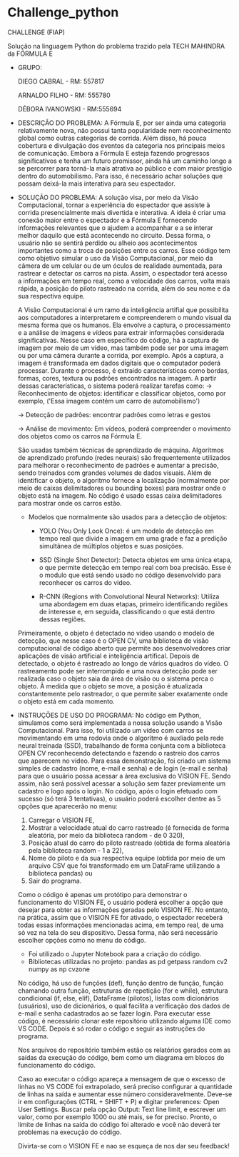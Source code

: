 # Challenge_python
 CHALLENGE (FIAP) 

Solução na linguagem Python do problema trazido pela TECH MAHINDRA da FÓRMULA E 

- GRUPO: 

    DIEGO CABRAL - RM: 557817

    ARNALDO FILHO - RM: 555780

    DÉBORA IVANOWSKI - RM:555694 

- DESCRIÇÃO DO PROBLEMA:
    A Fórmula E, por ser ainda uma categoria relativamente nova, não possui tanta popularidade nem reconhecimento global como outras categorias de corrida. Além disso, há pouca cobertura e divulgação dos eventos da categoria nos principais meios de comunicação. Embora a Fórmula E esteja fazendo progressos significativos e tenha um futuro promissor, ainda há um caminho longo a se percorrer para torná-la mais atrativa ao público e com maior prestígio dentro do automobilismo. Para isso, é necessário achar soluções que possam deixá-la mais interativa para seu espectador.

- SOLUÇÃO DO PROBLEMA:
    A solução visa, por meio da Visão Computacional, tornar a experiência do espectador que assiste à corrida presencialmente mais divertida e interativa. A ideia é criar uma conexão maior entre o espectador e a Fórmula E fornecendo informações relevantes que o ajudem a acompanhar e a se interar melhor daquilo que está acontecendo no circuito. Dessa forma, o usuário não se sentirá perdido ou alheio aos acontecimentos importantes como a troca de posições entre os carros. Esse código tem como objetivo simular o uso da Visão Computacional, por meio da câmera de um celular ou de um óculos de realidade aumentada, para rastrear e detectar os carros na pista. Assim, o espectador terá acesso a informações em tempo real, como a velocidade dos carros, volta mais rápida, a posição do piloto rastreado na corrida, além do seu nome e da sua respectiva equipe. 

    A Visão Computacional é um ramo da inteligência artifial que possibilita aos computadores a interpretarem e compreenderem o mundo visual da mesma forma que os humanos. Ela envolve a captura, o processamento e a análise de imagens e vídeos para extrair informações considerada significativas. Nesse caso em específico do código, há a captura de imagem por meio de um vídeo, mas também pode ser por uma imagem ou por uma câmera durante a corrida, por exemplo. Após a captura, a imagem é transformada em dados digitais que o computador poderá processar. Durante o processo, é extraído características como bordas, formas, cores, textura ou padrões encontrados na imagem. A partir dessas características, o sistema poderá realizar tarefas como:
    -> Reconhecimento de objetos: identificar e classificar objetos, como por exemplo, ('Essa imagem contém um carro de automobilismo')

    -> Detecção de padrões: encontrar padrões como letras e gestos 

    -> Análise de movimento: Em vídeos, poderá compreender o movimento dos objetos como os carros na Fórmula E. 

    São usadas também técnicas de aprendizado de máquina. Algoritmos de aprendizado profundo (redes neurais) são frequentemente utilizados para melhorar o reconhecimento de padrões e aumentar a precisão, sendo treinados com grandes volumes de dados visuais. Além de identificar o objeto, o algoritmo fornece a localização (normalmente por meio de caixas delimitadores ou bounding boxes) para mostrar onde o objeto está na imagem. No código é usado essas caixa delimitadores para mostrar onde os carros estão. 

    - Modelos que normalmente são usados para a detecção de objetos:

        - YOLO (You Only Look Once): é um modelo de detecção em tempo real que divide a imagem em uma grade e faz a predição simultânea de múltiplos objetos e suas posições.

       -  SSD (Single Shot Detector): Detecta objetos em uma única etapa, o que permite detecção em tempo real com boa precisão. Esse é o modulo que está sendo usado no código desenvolvido para reconhecer os carros do vídeo. 

        - R-CNN (Regions with Convolutional Neural Networks): Utiliza uma abordagem em duas etapas, primeiro identificando regiões de interesse e, em seguida, classificando o que está dentro dessas regiões.
    
    Primeiramente, o objeto é detectado no vídeo usando o modelo de detecção, que nesse caso é o OPEN CV, uma biblioteca de visão computacional de código aberto que permite aos desenvolvedores criar aplicações de visão artificial e inteligência artifical. Depois de detectado, o objeto é rastreado ao longo de vários quadros do vídeo. O rastreamento pode ser interrompido e uma nova detecção pode ser realizada caso o objeto saia da área de visão ou o sistema perca o objeto. À medida que o objeto se move, a posição é atualizada constantemente pelo rastreador, o que permite saber exatamente onde o objeto está em cada momento. 


     

- INSTRUÇÕES DE USO DO PROGRAMA:
    No código em Python, simulamos como será implementada a nossa solução usando a Visão Computacional. Para isso, foi utilizado um vídeo com carros se movimentando em uma rodovia onde o algoritmo é auxliado pela rede neural treinada (SSD), trabalhando de forma conjunta com a biblioteca OPEN CV reconhecendo detectando e fazendo o rastreio dos carros que aparecem no vídeo. Para essa demonstração, foi criado um sistema simples de cadastro (nome, e-mail e senha) e de login (e-mail e senha) para que o usuário possa acessar a área exclusiva do VISION FE. Sendo assim, não será possível acessar a solução sem fazer previamente um cadastro e logo após o login. No código, após o login efetuado com sucesso (só terá 3 tentativas), o usuário poderá escolher dentre as 5 opções que aparecerão no menu: 
    1) Carregar o VISION FE, 
    2) Mostrar a velocidade atual do carro rastreado (é fornecida de forma aleatória, por meio da biblioteca random - de 0 320), 
    3) Posição atual do carro do piloto rastreado (obtida de forma aleatória pela biblioteca random - 1 a 22), 
    4) Nome do piloto e da sua respectiva equipe (obtida por meio de um arquivo CSV que foi transformado em um DataFrame utilizando a biblioteca pandas) ou 
    5) Sair do programa. 

    Como o código é apenas um protótipo para demonstrar o funcionamento do VISION FE, o usuário poderá escolher a opção que desejar para obter as informações geradas pelo VISION FE. No entanto, na prática, assim que o VISION FE for ativado, o espectador receberá todas essas informações mencionadas acima, em tempo real, de uma só vez na tela do seu dispositivo. Dessa forma, não será necessário escolher opções como no menu do código. 

    - Foi utilizado o Jupyter Notebook para a criação do código. 
    - Bibliotecas utilizadas no projeto:
        pandas as pd 
        getpass
        random
        cv2
        numpy as np
        cvzone

    No código, há uso de funções (def), função dentro de função, função chamando outra função, estruturas de repetição (for e while), estrutura condicional (if, else, elif), DataFrame (pilotos), listas com dicionários (usuários), uso de dicionários, o qual facilita a verificação dos dados de e-mail e senha cadastrados ao se fazer login. 
    Para executar esse código, é necessário clonar este repositório utilizando alguma IDE como VS CODE. Depois é só rodar o código e seguir as instruções do programa. 

    Nos arquivos do repositório também estão os relatórios gerados com as saídas da execução do código, bem como um diagrama em blocos do funcionamento do código. 

    Caso ao executar o código apareça a mensagem de que o excesso de linhas no VS CODE foi extrapolado, será preciso configurar a quantidade de linhas na saída e aumentar esse número consideravelmente. Deve-se ir em configurações (CTRL + SHIFT + P) e digitar preferences: Open User Settings. Buscar pela opção Output: Text line limit, e escrever um valor, como por exemplo 1000 ou até mais, se for preciso. Pronto, o limite de linhas na saída do código foi alterado e você não deverá ter problemas na execução do código. 

    Divirta-se com o VISION FE e nao se esqueça de nos dar seu feedback! 




